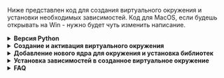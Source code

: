 Ниже представлен код для создания виртуального окружения и установки необходимых зависимостей. Код для MacOS, если будешь открывать на Win - нужно будет чуть изменить написание.
  
<details><summary><b>Версия Python</b></summary>   
Python 3.12.3  
  
</details>   
  
<details><summary><b>Создание и активация виртуального окружения</b></summary>  
  
`python3 -m venv cv_env`  
`source cv_env/bin/activate`  
  
</details> 

<details><summary><b>Добавление нового ядра для окружения и установка библиотек</b></summary> 

`pip3 install jupyter`  
`pip3 install ipykernel`  
`python3 -m ipykernel install --user --name=cv_env --display-name "Python 3.12 (cv_env)"`   
  
После этой команды виртуальное окружение cv_env будет доступно в Jupyter Notebook и мы можем выбрать его при создании или открытии ноутбука  

</details> 

<details><summary><b>Установка зависимостей в созданное виртуальное окружение</b></summary> 
  
`pip3 install -r requirements.txt`  
  
</details>

<details><summary><b>FAQ</b></summary>  
     
В самом начале у меня есть папка datasets с папками `test`, `train` и `val`, причем содержание `train` и `val` - одинаковое.
  
В `datasets/test` - только картинки (без подпапок)
  
В `datasets/train` (и аналогично `datasets/val`) - подпапки `images` (с фотографиями в формате .jpg) и `labels` (с labels в формате .txt). В текстовых файлах формат аннотаций YOLO (разметка прямоугольником MakeSense): `<object-class> <x_center> <y_center> <width> <height>`  
  
**ВАЖНО:**  наличие любых других папок в datasets сломает код!
  
</details> 
